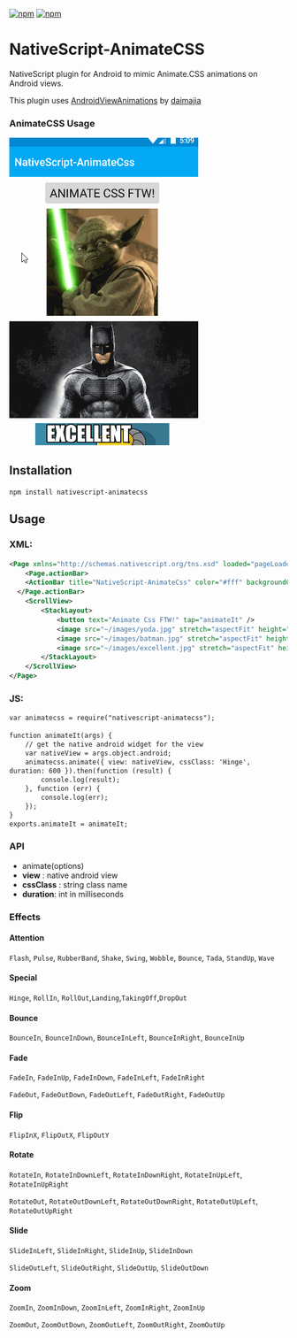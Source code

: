 [![npm](https://img.shields.io/npm/v/nativescript-animatecss.svg)](https://www.npmjs.com/package/nativescript-animatecss)
[![npm](https://img.shields.io/npm/dt/nativescript-animatecss.svg?label=npm%20downloads)](https://www.npmjs.com/package/nativescript-animatecss)

# NativeScript-AnimateCSS 
NativeScript plugin for Android to mimic Animate.CSS animations on Android views.

This plugin uses [AndroidViewAnimations](https://github.com/daimajia/AndroidViewAnimations) by [daimajia](https://github.com/daimajia)

### AnimateCSS Usage 

![TwitterBang](screens/animateCss.gif)

## Installation
`npm install nativescript-animatecss`

## Usage

### XML:
```XML
<Page xmlns="http://schemas.nativescript.org/tns.xsd" loaded="pageLoaded">
    <Page.actionBar>
    <ActionBar title="NativeScript-AnimateCss" color="#fff" backgroundColor="#03A9F4" />
  </Page.actionBar>
    <ScrollView>
        <StackLayout>
            <button text="Animate Css FTW!" tap="animateIt" />
            <image src="~/images/yoda.jpg" stretch="aspectFit" height="200" tap="flashIt" />
            <image src="~/images/batman.jpg" stretch="aspectFit" height="200" tap="rotateIn" />
            <image src="~/images/excellent.jpg" stretch="aspectFit" height="200" tap="rubberBand" />
        </StackLayout> 
    </ScrollView>
</Page>
```

### JS:
```JS
var animatecss = require("nativescript-animatecss");

function animateIt(args) {
    // get the native android widget for the view
    var nativeView = args.object.android;
    animatecss.animate({ view: nativeView, cssClass: 'Hinge', duration: 600 }).then(function (result) {
        console.log(result);
    }, function (err) {
        console.log(err);
    });
}
exports.animateIt = animateIt;
```


### API

- animate(options) 
 - **view** : native android view
 - **cssClass** : string class name
 - **duration**: int in milliseconds

### Effects
#### Attention
`Flash`, `Pulse`, `RubberBand`, `Shake`, `Swing`, `Wobble`, `Bounce`, `Tada`, `StandUp`, `Wave`

#### Special
`Hinge`, `RollIn`, `RollOut`,`Landing`,`TakingOff`,`DropOut`

#### Bounce
`BounceIn`, `BounceInDown`, `BounceInLeft`, `BounceInRight`, `BounceInUp`

#### Fade
`FadeIn`, `FadeInUp`, `FadeInDown`, `FadeInLeft`, `FadeInRight`

`FadeOut`, `FadeOutDown`, `FadeOutLeft`, `FadeOutRight`, `FadeOutUp`

#### Flip
`FlipInX`, `FlipOutX`, `FlipOutY`

#### Rotate
`RotateIn`, `RotateInDownLeft`, `RotateInDownRight`, `RotateInUpLeft`, `RotateInUpRight`

`RotateOut`, `RotateOutDownLeft`, `RotateOutDownRight`, `RotateOutUpLeft`, `RotateOutUpRight`

#### Slide
`SlideInLeft`, `SlideInRight`, `SlideInUp`, `SlideInDown`

`SlideOutLeft`, `SlideOutRight`, `SlideOutUp`, `SlideOutDown`

#### Zoom
`ZoomIn`, `ZoomInDown`, `ZoomInLeft`, `ZoomInRight`, `ZoomInUp`

`ZoomOut`, `ZoomOutDown`, `ZoomOutLeft`, `ZoomOutRight`, `ZoomOutUp`
